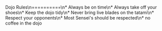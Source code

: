Dojo Rules\n==========\n* Always be on time\n* Always take off your shoes\n* Keep the dojo tidy\n* Never bring live blades on the tatami\n* Respect your opponents\n* Most Sensei's should be respected\n* no coffee in the dojo
